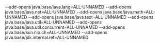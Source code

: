 --add-opens java.base/java.lang=ALL-UNNAMED --add-opens java.base/java.net=ALL-UNNAMED --add-opens java.base/java.math=ALL-UNNAMED --add-opens java.base/java.text=ALL-UNNAMED --add-opens java.base/java.util=ALL-UNNAMED --add-opens java.base/java.util.concurrent=ALL-UNNAMED --add-opens java.base/sun.nio.ch=ALL-UNNAMED --add-opens java.base/jdk.internal.ref=ALL-UNNAMED